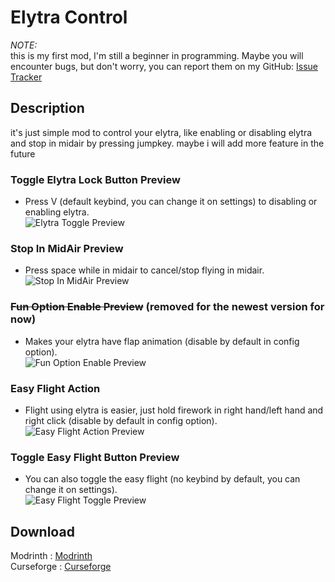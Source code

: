 # Elytra Control
_NOTE:_<br>
this is my first mod, I'm still a beginner in programming. Maybe you will encounter bugs, but don't worry, you can report them on my GitHub: [Issue Tracker](https://github.com/Smootheez/Elytra-Control/issues)<br>
## Description
it's just simple mod to control your elytra, like enabling or disabling elytra and stop in midair by pressing jumpkey. maybe i will add more feature in the future
### Toggle Elytra Lock Button Preview
- Press V (default keybind, you can change it on settings) to disabling or enabling elytra.<br>
![Elytra Toggle Preview](https://i.imgur.com/4bQNM8H.gif)
### Stop In MidAir Preview
- Press space while in midair to cancel/stop flying in midair.<br>
![Stop In MidAir Preview](https://i.imgur.com/23QXDQA.gif)
### ~~Fun Option Enable Preview~~ (removed for the newest version for now)
- Makes your elytra have flap animation (disable by default in config option).<br>
![Fun Option Enable Preview](https://i.imgur.com/3aEm2Bb.gif)
### Easy Flight Action
- Flight using elytra is easier, just hold firework in right hand/left hand and right click (disable by default in config option).<br>
![Easy Flight Action Preview](https://i.imgur.com/JJYGBOP.gif)
### Toggle Easy Flight Button Preview
- You can also toggle the easy flight (no keybind by default, you can change it on settings).<br>
![Easy Flight Toggle Preview](https://i.imgur.com/XRl09VM.gif)
## Download
Modrinth : [Modrinth](https://modrinth.com/mod/elytra-control)<br>
Curseforge : [Curseforge](https://www.curseforge.com/minecraft/mc-mods/elytra-control)
